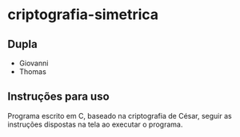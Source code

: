 # criptografia-simetrica

## Dupla
  * Giovanni
  * Thomas

## Instruções para uso

  Programa escrito em C, baseado na criptografia de César, seguir as instruções dispostas na tela ao executar o programa.
  
